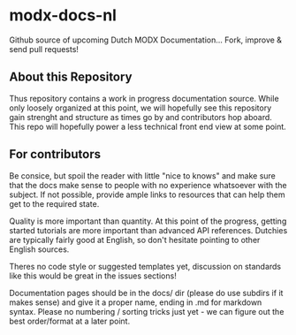 modx-docs-nl
============

Github source of upcoming Dutch MODX Documentation... Fork, improve &amp; send pull requests!

## About this Repository
Thus repository contains a work in progress documentation source. While only loosely organized at this point, we will hopefully see this repository gain strenght and structure as times go by and contributors hop aboard. This repo will hopefully power a less technical front end view at some point. 

## For contributors

Be consice, but spoil the reader with little "nice to knows" and make sure that the docs make sense to people with no experience whatsoever with the subject. If not possible, provide ample links to resources that can help them get to the required state.

Quality is more important than quantity.
At this point of the progress, getting started tutorials are more important than advanced API references. 
Dutchies are typically fairly good at English, so don't hesitate pointing to other English sources.

Theres no code style or suggested templates yet, discussion on standards like this would be great in the issues sections!

Documentation pages should be in the docs/ dir (please do use subdirs if it makes sense) and give it a proper name, ending in .md for markdown syntax. Please no numbering / sorting tricks just yet - we can figure out the best order/format at a later point.